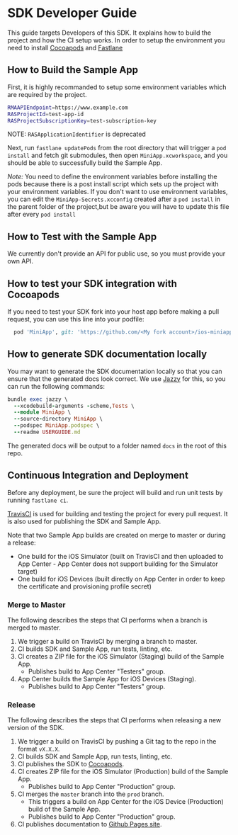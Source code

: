 # SDK Developer Guide

This guide targets Developers of this SDK. It explains how to build the project and how the CI setup works. In order to setup the environment you need to install [Cocoapods](https://guides.cocoapods.org/using/getting-started.html) and [Fastlane](https://docs.fastlane.tools/getting-started/ios/setup/)

## <a name="sample-app" /> How to Build the Sample App

First, it is highly recommanded to setup some environment variables which are required by the project.

```bash
RMAAPIEndpoint=https://www.example.com
RASProjectId=test-app-id
RASProjectSubscriptionKey=test-subscription-key
```

NOTE: `RASApplicationIdentifier` is deprecated

Next, run `fastlane updatePods` from the root directory that will trigger a `pod install` and fetch git submodules, then open `MiniApp.xcworkspace`, and you should be able to successfully build the Sample App.

*Note:* You need to define the environment variables before installing the pods because there is a post install script which sets up the project with your environment variables. If you don't want to use environment variables, you can edit the `MiniApp-Secrets.xcconfig` created after a `pod install` in the parent folder of the project,but be aware you will have to update this file after every `pod install`

## How to Test with the Sample App

We currently don't provide an API for public use, so you must provide your own API.

## How to test your SDK integration with Cocoapods

If you need to test your SDK fork into your host app before making a pull request, you can use this line into your podfile:

```ruby
  pod 'MiniApp', git: 'https://github.com/<My fork account>/ios-miniapp', branch: 'master', submodules: true
```

## How to generate SDK documentation locally

You may want to generate the SDK documentation locally so that you can ensure that the generated docs look correct. 
We use [Jazzy](https://github.com/realm/jazzy) for this, so you can run the following commands:

```ruby
bundle exec jazzy \
  --xcodebuild-arguments -scheme,Tests \
  --module MiniApp \
  --source-directory MiniApp \
  --podspec MiniApp.podspec \
  --readme USERGUIDE.md
```

The generated docs will be output to a folder named `docs` in the root of this repo.

## Continuous Integration and Deployment

Before any deployment, be sure the project will build and run unit tests by running `fastlane ci`.

[TravisCI](https://travis-ci.org/github/rakutentech/ios-miniapp) is used for building and testing the project for every pull request. It is also used for publishing the SDK and Sample App.

Note that two Sample App builds are created on merge to master or during a release: 
- One build for the iOS Simulator (built on TravisCI and then uploaded to App Center - App Center does not support building for the Simulator target)
- One build for iOS Devices (built directly on App Center in order to keep the certificate and provisioning profile secret)

### Merge to Master

The following describes the steps that CI performs when a branch is merged to master.

1. We trigger a build on TravisCI by merging a branch to master.
2. CI builds SDK and Sample App, run tests, linting, etc.
3. CI creates a ZIP file for the iOS Simulator (Staging) build of the Sample App.
    - Publishes build to App Center "Testers" group.
4. App Center builds the Sample App for iOS Devices (Staging).
    - Publishes build to App Center "Testers" group.

### Release

The following describes the steps that CI performs when releasing a new version of the SDK.

1. We trigger a build on TravisCI by pushing a Git tag to the repo in the format `vX.X.X`.
2. CI builds SDK and Sample App, run tests, linting, etc.
3. CI publishes the SDK to [Cocoapods](https://cocoapods.org/pods/MiniApp).
4. CI creates ZIP file for the iOS Simulator (Production) build of the Sample App.
    - Publishes build to App Center "Production" group.
5. CI merges the `master` branch into the `prod` branch.
    - This triggers a build on App Center for the iOS Device (Production) build of the Sample App.
    - Publishes build to App Center "Production" group.
6. CI publishes documentation to [Github Pages site](https://rakutentech.github.io/ios-miniapp).
